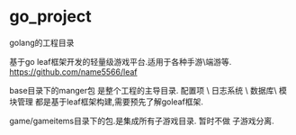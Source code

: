 # go_project
golang的工程目录


基于go leaf框架开发的轻量级游戏平台.适用于各种手游\端游等. https://github.com/name5566/leaf

base目录下的manger包 是整个工程的主导目录. 配置项 \ 日志系统 \ 数据库\ 模块管理 都是基于leaf框架构建,需要预先了解goleaf框架.

game/gameitems目录下的包.是集成所有子游戏目录. 暂时不做 子游戏分离. 
